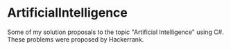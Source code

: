 # ArtificialIntelligence
Some of my solution proposals to the topic "Artificial Intelligence" using C#.
These problems were proposed by Hackerrank.
